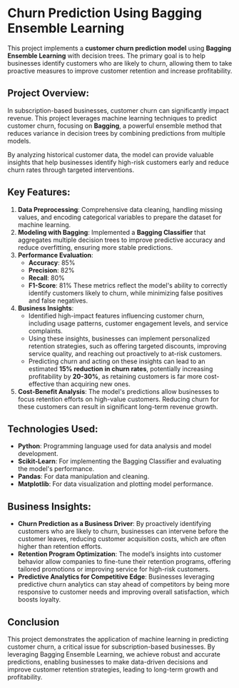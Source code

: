 # Churn Prediction Using Bagging Ensemble Learning

This project implements a **customer churn prediction model** using **Bagging Ensemble Learning** with decision trees. The primary goal is to help businesses identify customers who are likely to churn, allowing them to take proactive measures to improve customer retention and increase profitability.

## Project Overview:
In subscription-based businesses, customer churn can significantly impact revenue. This project leverages machine learning techniques to predict customer churn, focusing on **Bagging**, a powerful ensemble method that reduces variance in decision trees by combining predictions from multiple models. 

By analyzing historical customer data, the model can provide valuable insights that help businesses identify high-risk customers early and reduce churn rates through targeted interventions.

## Key Features:
1. **Data Preprocessing**: Comprehensive data cleaning, handling missing values, and encoding categorical variables to prepare the dataset for machine learning.
2. **Modeling with Bagging**: Implemented a **Bagging Classifier** that aggregates multiple decision trees to improve predictive accuracy and reduce overfitting, ensuring more stable predictions.
3. **Performance Evaluation**: 
    - **Accuracy**: 85%
    - **Precision**: 82%
    - **Recall**: 80%
    - **F1-Score**: 81%
    These metrics reflect the model's ability to correctly identify customers likely to churn, while minimizing false positives and false negatives.
4. **Business Insights**: 
    - Identified high-impact features influencing customer churn, including usage patterns, customer engagement levels, and service complaints.
    - Using these insights, businesses can implement personalized retention strategies, such as offering targeted discounts, improving service quality, and reaching out proactively to at-risk customers.
    - Predicting churn and acting on these insights can lead to an estimated **15% reduction in churn rates**, potentially increasing profitability by **20-30%**, as retaining customers is far more cost-effective than acquiring new ones.
5. **Cost-Benefit Analysis**: The model's predictions allow businesses to focus retention efforts on high-value customers. Reducing churn for these customers can result in significant long-term revenue growth.

## Technologies Used:
- **Python**: Programming language used for data analysis and model development.
- **Scikit-Learn**: For implementing the Bagging Classifier and evaluating the model's performance.
- **Pandas**: For data manipulation and cleaning.
- **Matplotlib**: For data visualization and plotting model performance.

## Business Insights:
- **Churn Prediction as a Business Driver**: By proactively identifying customers who are likely to churn, businesses can intervene before the customer leaves, reducing customer acquisition costs, which are often higher than retention efforts.
- **Retention Program Optimization**: The model’s insights into customer behavior allow companies to fine-tune their retention programs, offering tailored promotions or improving service for high-risk customers.
- **Predictive Analytics for Competitive Edge**: Businesses leveraging predictive churn analytics can stay ahead of competitors by being more responsive to customer needs and improving overall satisfaction, which boosts loyalty.

## Conclusion
This project demonstrates the application of machine learning in predicting customer churn, a critical issue for subscription-based businesses. By leveraging Bagging Ensemble Learning, we achieve robust and accurate predictions, enabling businesses to make data-driven decisions and improve customer retention strategies, leading to long-term growth and profitability.
